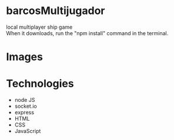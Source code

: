# barcosMultijugador
local multiplayer ship game <br>
When it downloads, run the "npm install" command in the terminal.
# Images

# Technologies
<ul>
	<li> node JS </li>
	<li> socket.io </li>
	<li> express </li>
	<li> HTML </li>
	<li> CSS </li>
	<li> JavaScript </li>
</ul>

